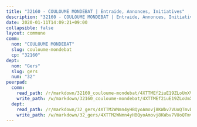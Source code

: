 ```yaml
---
title: "32160 - COULOUME MONDEBAT | Entraide, Annonces, Initiatives"
description: "32160 - COULOUME MONDEBAT | Entraide, Annonces, Initiatives"
date: 2020-01-11T14:09:21+09:00
collapsible: false
layout: commune
comm:
  nom: "COULOUME MONDEBAT"
  slug: couloume-mondebat
  cp: "32160"
dept:
  nom: "Gers"
  slug: gers
  num: "32"
peerpad:
  comm:
    read_path: /r/markdown/32160_couloume-mondebat/4XTTMEf2iuE19ZLoUmXVp3RdWKe78LgWiFD7Pe3TV4tH3Fk1Q
    write_path: /w/markdown/32160_couloume-mondebat/4XTTMEf2iuE19ZLoUmXVp3RdWKe78LgWiFD7Pe3TV4tH3Fk1Q-K3TgUN6vGPLha3YLSRHynyV8jeePb95xAn3en9cZdPED9Byund9qwkddZo195Ag2occVr3EjmcAcsFgJx4vKF2cqScMnY3nt2NoUmaWxvnEkyihNayhxJ5WMaiJ9xZmzk1xE6beJ
  dept:
    read_path: /r/markdown/32_gers/4XTTM2WNmn4yHBQyoAmovj8KWbv7VUoQTmvDpdT3o124AgWEe
    write_path: /w/markdown/32_gers/4XTTM2WNmn4yHBQyoAmovj8KWbv7VUoQTmvDpdT3o124AgWEe-K3TgUpYJfQLfW5uoLbdwErZNx29AEkCAso1EvCZzqaD3z7aQWWvGchjPJifpsj2b2MrnxAXUWCQXyv6K9rEMDPiEmuqTRE8ziuYLh1MUbtQUwwoYxV2abqSdJr66fFRHJZtY62y8
---
```


